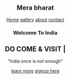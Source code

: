 <!DOCTYPE html> 
<html>
     <head> 	
         <title></title>
          	<link rel="stylesheet"  href="style.css"> 
          		<link href="https://fonts.googleapis.com/css?family=Josefin+Sans&display=swap"rel="stylesheet"> 	
          		 <link rel="stylesheet" href="https://cdnjs.cloudflare.com/ajax/libs/animate.css/3.7.2/animate.min.css">
          		  </head>
          		   <body>
          		        <header> 
          		            	 <nav>
          		            	      	<div class="logo"> <h1 style="font-size: 20px;"> Mera bharat </h1>
          		            	      	 </div> 
          		            	      	 	<div class="menu"> 	
          		            	      	 	    	<a href="#" style="font-size: ">Home</a> 
          		            	      	 	    			<a href="#">gallery</a> 	
          		            	      	 	    				<a href="https://www.youtube.com/channel/UCwfaAHy4zQUb2APNOGXUCCA" target="_blank">about</a> 	
          		            	      	 	    					<a href="#">contact</a> 
          		            	      	 	    						</div> 
          		            	      	 	    						</nav> 	
          		            	      	 	    						<main> 
          		            	      	 	    						    		<section> 
          		            	      	 	    						    		    			<h3>Welcome To India</h3> 	
          		            	      	 	    						    		    					<h1>DO COME & VISIT <span class="change_content"> </span> <span style="margin-top: -10px;"> | </span> </h1> 	
          		            	      	 	    							<p>"India once is not enough"</p> 
          		            	      	 	    										<a href="#" class="btnone">learn more</a> 		
          		            	      	 	    											<a href="login.html" class="btntwo">signup here</a> 	
          		            	      	 	    												</section>
          		            	      	 	    												 	</main>
          		            	      	 	    												 	 </header>
          		            	      	 	    												 	  </body>
          		            	      	 	    												 	   </html>
